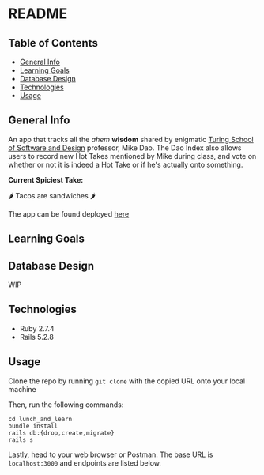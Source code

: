 # README

## Table of Contents
* [General Info](#general-info)
* [Learning Goals](#learning-goals)
* [Database Design](#database-design)
* [Technologies](#technologies)
* [Usage](#usage)

## General Info
An app that tracks all the *ahem* **wisdom** shared by enigmatic [Turing School of Software and Design](https://turing.edu/) professor, Mike Dao. The Dao Index also allows users to record new Hot Takes mentioned by Mike during class, and vote on whether or not it is indeed a Hot Take or if he's actually onto something. 

**Current Spiciest Take:**

🌶 Tacos are sandwiches 🌶

The app can be found deployed [here](https://the-dao-index.herokuapp.com/)

## Learning Goals


## Database Design

WIP


## Technologies
- Ruby 2.7.4
- Rails 5.2.8

## Usage

Clone the repo by running `git clone` with the copied URL onto your local machine

Then, run the following commands:
```
cd lunch_and_learn
bundle install
rails db:{drop,create,migrate}
rails s
```

Lastly, head to your web browser or Postman. The base URL is `localhost:3000` and endpoints are listed below.

